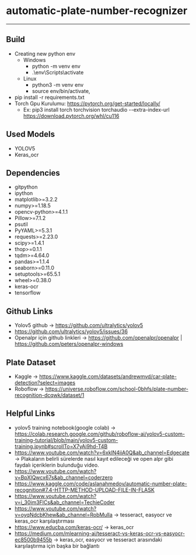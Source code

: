 # automatic-plate-number-recognizer
-----------------------------------
Build
-----
- Creating new python env 
    * Windows
        * python -m venv env
        * .\env\Scripts\activate
    * Linux
        * python3 -m venv env
        * source env/bin/activate,
- pip install -r requirements.txt
- Torch Gpu Kurulumu: https://pytorch.org/get-started/locally/ 
     * Ex: pip3 install torch torchvision torchaudio --extra-index-url https://download.pytorch.org/whl/cu116

Used Models
-----------
* YOLOV5
* Keras_ocr

Dependencies
------------
* gitpython
* ipython 
* matplotlib>=3.2.2
* numpy>=1.18.5
* opencv-python>=4.1.1
* Pillow>=7.1.2
* psutil 
* PyYAML>=5.3.1
* requests>=2.23.0
* scipy>=1.4.1
* thop>=0.1.1 
* tqdm>=4.64.0
* pandas>=1.1.4
* seaborn>=0.11.0
* setuptools>=65.5.1
* wheel>=0.38.0
* keras-ocr
* tensorflow


Github Links
------------
- Yolov5 github -> https://github.com/ultralytics/yolov5
- https://github.com/ultralytics/yolov5/issues/36
- Openalpr için github linkleri -> https://github.com/openalpr/openalpr | https://github.com/peters/openalpr-windows 

Plate Dataset
-------------
- Kaggle -> https://www.kaggle.com/datasets/andrewmvd/car-plate-detection?select=images
- Roboflow -> https://universe.roboflow.com/school-0bhfs/plate-number-recognition-dcqwk/dataset/1

Helpful Links
-------------
- yolov5 training notebook(google colab) -> https://colab.research.google.com/github/roboflow-ai/yolov5-custom-training-tutorial/blob/main/yolov5-custom-training.ipynb#scrollTo=X7yAi9hd-T4B
- https://www.youtube.com/watch?v=6xklN4iiA0Q&ab_channel=Edgecate -> Plakaların belirli sürelerde nasıl kayıt edileceği ve open alpr gibi faydalı içeriklerin bulunduğu video.
- https://www.youtube.com/watch?v=BpXlQwcx67s&ab_channel=coderzero
- https://www.kaggle.com/code/aslanahmedov/automatic-number-plate-recognition#7.4-HTTP-METHOD-UPLOAD-FILE-IN-FLASK
- https://www.youtube.com/watch?v=i_30im3FlCs&ab_channel=TechieCoder
- https://www.youtube.com/watch?v=oyqNdcbKhew&ab_channel=RobMulla -> tesseract, easyocr ve keras_ocr karşılaştırması 
- https://www.educba.com/keras-ocr/ -> keras_ocr 
- https://medium.com/mlearning-ai/tesseract-vs-keras-ocr-vs-easyocr-ec8500b9455b -> keras_ocr, easyocr ve tesseract arasındaki karşılaştırma için başka bir bağlantı
